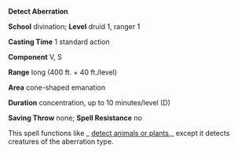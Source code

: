  **Detect Aberration**

**School** divination; **Level** druid 1, ranger 1

**Casting Time** 1 standard action

**Component** V, S

**Range** long (400 ft. + 40 ft./level)

**Area** cone-shaped emanation

**Duration** concentration, up to 10 minutes/level (D)

**Saving Throw** none; **Spell Resistance** no

This spell functions like _ [detect animals or plants](../../spells/detectAnimalsOrPlants#_detect-animals-or-plants),_ except it detects creatures of the aberration type.

